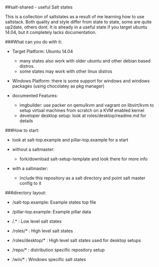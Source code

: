 ##salt-shared - useful Salt states

This is a collection of saltstates as a result of me learning how to use saltstack.
Both quality and style differ from state to state, some are quite up2date, others dont.
It is already in a useful state if you target ubuntu 14.04, but it completely lacks documentation.

###What can you do with it:

 * Target Platform: Ubuntu 14.04
   * many states also work with older ubuntu and other debian based distros.
   * some states may work with other linux distros
 * Windows Platform: there is some support for windows and windows packages (using chocolatey as pkg manager)

 * documented Features:
   * imgbuilder: use packer on qemu/kvm and vagrant on libvirt/kvm to setup virtual machines from scratch on a KVM enabled kernel
   * developer desktop setup: look at roles/desktop/readme.md for details

###How to start:

 * look at salt-top.example and pillar-top.example for a start

 * without a saltmaster:
   * fork/download salt-setup-template and look there for more info

 * with a saltmaster:
   * include this repository as a salt directory and point salt master config to it


###directory layout:

 * /salt-top.example: Example states top file
 * /pillar-top.example: Example pillar data

 * /.*      : Low level salt states
 * /roles/* : High level salt states
 * /roles/desktop/*
            : High level salt states used for desktop setups 

 * /repo/*  : distribution specific repository setup
 * /win/*   : Windows specific salt states


